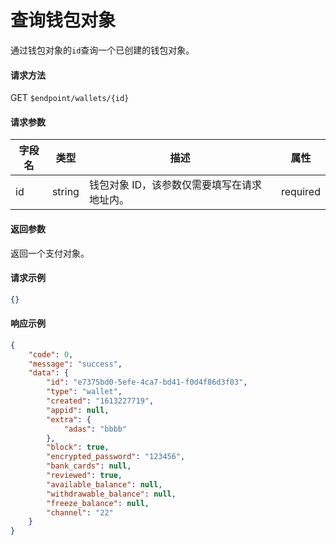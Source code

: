 # 查询钱包对象

通过钱包对象的`id`查询一个已创建的钱包对象。

#### 请求方法

GET `$endpoint/wallets/{id}`

#### 请求参数

| 字段名 | 类型   | 描述                                        | 属性     |
| ------ | ------ | ------------------------------------------- | -------- |
| id     | string | 钱包对象 ID，该参数仅需要填写在请求地址内。 | required |
#### 返回参数

返回一个支付对象。

#### 请求示例
```json
{}
```

#### 响应示例

```json
{
    "code": 0,
    "message": "success",
    "data": {
        "id": "e7375bd0-5efe-4ca7-bd41-f0d4f86d3f03",
        "type": "wallet",
        "created": "1613227719",
        "appid": null,
        "extra": {
            "adas": "bbbb"
        },
        "block": true,
        "encrypted_password": "123456",
        "bank_cards": null,
        "reviewed": true,
        "available_balance": null,
        "withdrawable_balance": null,
        "freeze_balance": null,
        "channel": "22"
    }
}
```
